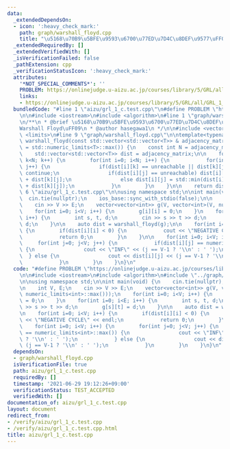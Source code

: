 ```yaml
---
data:
  _extendedDependsOn:
  - icon: ':heavy_check_mark:'
    path: graph/warshall_floyd.cpp
    title: "\u5168\u70B9\u5BFE\u9593\u6700\u77ED\u7D4C\u8DEF\u9577\uFF08Warshall Floyd\uFF09"
  _extendedRequiredBy: []
  _extendedVerifiedWith: []
  _isVerificationFailed: false
  _pathExtension: cpp
  _verificationStatusIcon: ':heavy_check_mark:'
  attributes:
    '*NOT_SPECIAL_COMMENTS*': ''
    PROBLEM: https://onlinejudge.u-aizu.ac.jp/courses/library/5/GRL/all/GRL_1_C
    links:
    - https://onlinejudge.u-aizu.ac.jp/courses/library/5/GRL/all/GRL_1_C
  bundledCode: "#line 1 \"aizu/grl_1_c.test.cpp\"\n#define PROBLEM \"https://onlinejudge.u-aizu.ac.jp/courses/library/5/GRL/all/GRL_1_C\"\
    \n\n#include <iostream>\n#include <algorithm>\n#line 1 \"graph/warshall_floyd.cpp\"\
    \n/**\n * @brief \u5168\u70B9\u5BFE\u9593\u6700\u77ED\u7D4C\u8DEF\u9577\uFF08\
    Warshall Floyd\uFF09\n * @author hasegawa1\n */\n\n#include <vector>\n#include\
    \ <limits>\n#line 9 \"graph/warshall_floyd.cpp\"\n\ntemplate<typename T>\nstd::vector<std::vector<T>>\
    \ warshall_floyd(const std::vector<std::vector<T>> & adjacency_matrix, T unreachable\
    \ = std::numeric_limits<T>::max()) {\n    const int N = adjacency_matrix.size();\n\
    \    std::vector<std::vector<T>> dist = adjacency_matrix;\n\n    for(int k=0;\
    \ k<N; k++) {\n        for(int i=0; i<N; i++) {\n            for(int j=0; j<N;\
    \ j++) {\n                if(dist[i][k] == unreachable || dist[k][j] == unreachable)\
    \ continue;\n                if(dist[i][j] == unreachable) dist[i][j] = dist[i][k]\
    \ + dist[k][j];\n                else dist[i][j] = std::min(dist[i][j], dist[i][k]\
    \ + dist[k][j]);\n            }\n        }\n    }\n\n    return dist;\n}\n#line\
    \ 6 \"aizu/grl_1_c.test.cpp\"\n\nusing namespace std;\n\nint main(void) {\n  \
    \  cin.tie(nullptr);\n    ios_base::sync_with_stdio(false);\n\n    int V, E;\n\
    \    cin >> V >> E;\n    vector<vector<int>> g(V, vector<int>(V, numeric_limits<int>::max()));\n\
    \    for(int i=0; i<V; i++) {\n        g[i][i] = 0;\n    }\n    for(int i=0; i<E;\
    \ i++) {\n        int s, t, d;\n        cin >> s >> t >> d;\n        g[s][t] =\
    \ d;\n    }\n\n    auto dist = warshall_floyd(g);\n\n    for(int i=0; i<V; i++)\
    \ {\n        if(dist[i][i] < 0) {\n            cout << \"NEGATIVE CYCLE\" << endl;\n\
    \            return 0;\n        }\n    }\n\n    for(int i=0; i<V; i++) {\n   \
    \     for(int j=0; j<V; j++) {\n            if(dist[i][j] == numeric_limits<int>::max())\
    \ {\n                cout << \"INF\" << (j == V-1 ? '\\n' : ' ');\n          \
    \  } else {\n                cout << dist[i][j] << (j == V-1 ? '\\n' : ' ');\n\
    \            }\n        }\n    }\n}\n"
  code: "#define PROBLEM \"https://onlinejudge.u-aizu.ac.jp/courses/library/5/GRL/all/GRL_1_C\"\
    \n\n#include <iostream>\n#include <algorithm>\n#include \"../graph/warshall_floyd.cpp\"\
    \n\nusing namespace std;\n\nint main(void) {\n    cin.tie(nullptr);\n    ios_base::sync_with_stdio(false);\n\
    \n    int V, E;\n    cin >> V >> E;\n    vector<vector<int>> g(V, vector<int>(V,\
    \ numeric_limits<int>::max()));\n    for(int i=0; i<V; i++) {\n        g[i][i]\
    \ = 0;\n    }\n    for(int i=0; i<E; i++) {\n        int s, t, d;\n        cin\
    \ >> s >> t >> d;\n        g[s][t] = d;\n    }\n\n    auto dist = warshall_floyd(g);\n\
    \n    for(int i=0; i<V; i++) {\n        if(dist[i][i] < 0) {\n            cout\
    \ << \"NEGATIVE CYCLE\" << endl;\n            return 0;\n        }\n    }\n\n\
    \    for(int i=0; i<V; i++) {\n        for(int j=0; j<V; j++) {\n            if(dist[i][j]\
    \ == numeric_limits<int>::max()) {\n                cout << \"INF\" << (j == V-1\
    \ ? '\\n' : ' ');\n            } else {\n                cout << dist[i][j] <<\
    \ (j == V-1 ? '\\n' : ' ');\n            }\n        }\n    }\n}\n"
  dependsOn:
  - graph/warshall_floyd.cpp
  isVerificationFile: true
  path: aizu/grl_1_c.test.cpp
  requiredBy: []
  timestamp: '2021-06-29 19:12:26+09:00'
  verificationStatus: TEST_ACCEPTED
  verifiedWith: []
documentation_of: aizu/grl_1_c.test.cpp
layout: document
redirect_from:
- /verify/aizu/grl_1_c.test.cpp
- /verify/aizu/grl_1_c.test.cpp.html
title: aizu/grl_1_c.test.cpp
---
```

